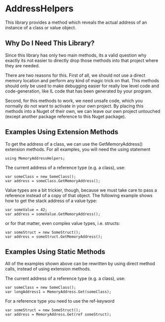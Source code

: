 # AddressHelpers

This library provides a method which reveals the actual address of an instance
of a class or value object.


## Why Do I Need This Library?

Since this library has only two main methods, its a valid question why exactly
its not easier to directly drop those methods into that project where they are
needed.

There are two reasons for this. First of all, we should not use a direct memory
location and perform any kind of magic trick on that. This methods should only
be used to make debugging easier for really low level code and code-generation,
like IL code that has been generated by your program.

Second, for this methods to work, we need unsafe code, which you normally do not
want to activate in your own project. By placing this methods into a Nuget of
their own, we can leave our own project untouched (except another package reference
to this Nuget package).


## Examples Using Extension Methods

To get the address of a class, we can use the GetMemoryAddress() extension methods.
For all examples, you will need the using statement

```
using MemoryAddressHelpers;
```

The current address of a reference type (e.g. a class), use:

```
var someClass = new SomeClass();
var address = someClass.GetMemoryAddress();
```

Value types are a bit trickier, though, because we must take care to pass a reference
instead of a copy of that object. The following example shows how to get the stack
address of a value type:

```
var someValue = 42;
var address = someValue.GetMemoryAddress();
```

or for that matter, even complex value types, i.e. structs:

```
var someStruct = new SomeStruct();
var address = someStruct.GetMemoryAddress();
```


## Examples Using Static Methods

All of the examples shown above can be rewritten by using direct method calls, instead
of using extension methods.

The current address of a reference type (e.g. a class), use:

```
var someClass = new SomeClass();
var longAddress1 = MemoryAddress.Get(someClass);
```

For a reference type you need to use the ref-keyword

```
var someStruct = new SomeStruct();
var address = MemoryAddress.Get(ref someStruct);
```
